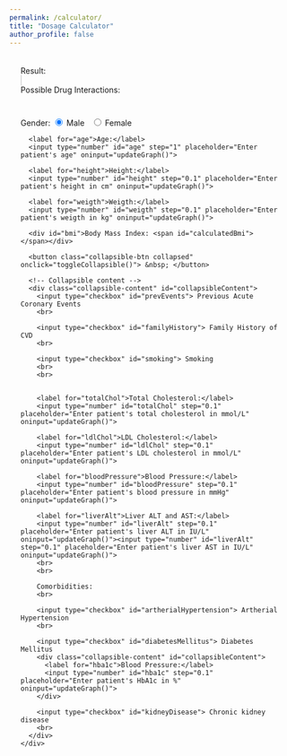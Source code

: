 ```yaml
---
permalink: /calculator/
title: "Dosage Calculator"
author_profile: false
---
```


<body>
  <style>
    /* body {
      font-family: Arial, sans-serif;
      display: flex;
      justify-content: center;
      align-items: center;
      height: 100vh;
      margin: 0;
    } */

    #calculator {
      display: flex;
    }

    #left-section {
      flex: 1;
      padding: 20px;
    }

    #right-section {
      flex: 1;
      padding: 20px;
      font-size: 14px;
    }

    canvas {
      border: 1px solid #ddd;
      width: 100%;
    }

    /* Style for the collapsible content */
    .collapsible-content {
      display: none;
      margin-top: 10px;
    }

    /* Style for the button */
    .collapsible-btn {
      cursor: pointer;
      padding-top: 10px;
      border: none;
      text-align: center;
      outline: none;
      width: 100%;
      position: relative;
      background-color: #fff
    }
    
    /* Style for the button */
    .collapsible-btn:focus {
      outline: none;
    }

    /* Style for the V and > shapes */
    .collapsible-btn::before {
      content: '';
      position: absolute;
      top: 50%;
      left: 50%;
      transform: translate(-50%, -50%);
      width: 0;
      height: 0;
      border-style: solid;
    }

    /* Style for the V shape when collapsed */
    .collapsible-btn.collapsed::before {
      border-width: 5px 5px 0 5px;
      border-color: #000 transparent transparent transparent;
    }

    /* Style for the > shape when opened */
    .collapsible-btn.expanded::before {
      border-width: 5px 5px 5px 5px;
      border-color: transparent transparent #000 transparent;
    }
  </style>
  <div id="calculator">
    <div id="left-section">
      <div id="result">Result: <span id="resultValue"></span></div>
      <canvas id="graphCanvas" width="500" height="500"></canvas>
      <div id="interactions">Possible Drug Interactions: </div>
    </div>
    <div id="right-section">
      <label for="gender">Gender:</label>
      <input type="radio" id="male" name="gender" checked> Male&nbsp;&nbsp;
      <input type="radio" id="female" name="gender"> Female
      
      <label for="age">Age:</label>
      <input type="number" id="age" step="1" placeholder="Enter patient's age" oninput="updateGraph()">

      <label for="height">Height:</label>
      <input type="number" id="height" step="0.1" placeholder="Enter patient's height in cm" oninput="updateGraph()">
      
      <label for="weigth">Weigth:</label>
      <input type="number" id="weigth" step="0.1" placeholder="Enter patient's weigth in kg" oninput="updateGraph()">

      <div id="bmi">Body Mass Index: <span id="calculatedBmi"></span></div>

      <button class="collapsible-btn collapsed" onclick="toggleCollapsible()"> &nbsp; </button>

      <!-- Collapsible content -->
      <div class="collapsible-content" id="collapsibleContent">
        <input type="checkbox" id="prevEvents"> Previous Acute Coronary Events
        <br>

        <input type="checkbox" id="familyHistory"> Family History of CVD
        <br>

        <input type="checkbox" id="smoking"> Smoking
        <br>
        <br>

      
        <label for="totalChol">Total Cholesterol:</label>
        <input type="number" id="totalChol" step="0.1" placeholder="Enter patient's total cholesterol in mmol/L" oninput="updateGraph()">

        <label for="ldlChol">LDL Cholesterol:</label>
        <input type="number" id="ldlChol" step="0.1" placeholder="Enter patient's LDL cholesterol in mmol/L" oninput="updateGraph()">

        <label for="bloodPressure">Blood Pressure:</label>
        <input type="number" id="bloodPressure" step="0.1" placeholder="Enter patient's blood pressure in mmHg" oninput="updateGraph()">

        <label for="liverAlt">Liver ALT and AST:</label>
        <input type="number" id="liverAlt" step="0.1" placeholder="Enter patient's liver ALT in IU/L" oninput="updateGraph()"><input type="number" id="liverAlt" step="0.1" placeholder="Enter patient's liver AST in IU/L" oninput="updateGraph()">
        <br>
        <br>

        Comorbidities:
        <br>

        <input type="checkbox" id="artherialHypertension"> Artherial Hypertension
        <br>

        <input type="checkbox" id="diabetesMellitus"> Diabetes Mellitus
        <div class="collapsible-content" id="collapsibleContent">
          <label for="hba1c">Blood Pressure:</label>
          <input type="number" id="hba1c" step="0.1" placeholder="Enter patient's HbA1c in %" oninput="updateGraph()">
        </div>

        <input type="checkbox" id="kidneyDisease"> Chronic kidney disease
        <br>
      </div>
    </div>
  </div>

  <script>
    function updateGraph() {
      const height = document.getElementById('height').value;
      const weigth = document.getElementById('weigth').value;
      const calculatedBmi = weigth / height / height * 10000;
      document.getElementById('calculatedBmi').innerText = calculatedBmi.toFixed(2);

      const canvas = document.getElementById('graphCanvas');
      const ctx = canvas.getContext('2d');

      // Clear the canvas
      ctx.clearRect(0, 0, canvas.width, canvas.height);

      // Draw gridlines and tick labels
      drawGridlines(ctx, canvas.width, canvas.height);

      // Draw the power function graph
      ctx.beginPath();
      ctx.strokeStyle = 'blue';
      ctx.lineWidth = 2;

      for (let x = 0; x <= 1; x += 0.01) {
        const y = Math.pow(baseValue, powerValue) * Math.pow(x, powerValue);
        document.getElementById('resultValue').innerText = y.toFixed(2);
        ctx.lineTo(scaleX(x), scaleY(y));
      }

      ctx.stroke();

      // Add legend
      // ctx.font = "50px serif";
      ctx.fillStyle = 'blue';
      ctx.fillText('Graph', canvas.width - 90, 20);
      ctx.fillStyle = 'gray';
      ctx.fillText('Gridlines', canvas.width - 90, 45);
    }

    function drawGridlines(ctx, width, height) {
      ctx.strokeStyle = 'rgba(200, 200, 200, 0.5)';
      ctx.lineWidth = 0.5;
      ctx.fillStyle = 'black';
      ctx.font = '20px Arial';

      // Horizontal gridlines
      for (let y = 0; y <= height; y += height / 10) {
        ctx.beginPath();
        ctx.moveTo(0, y);
        ctx.lineTo(width, y);
        ctx.stroke();

        // Tick labels
        const tickLabel = (1 - y / height).toFixed(1);
        ctx.fillText(tickLabel, 5, y - 5);
      }

      // Vertical gridlines
      for (let x = 0; x <= width; x += width / 10) {
        ctx.beginPath();
        ctx.moveTo(x, 0);
        ctx.lineTo(x, height);
        ctx.stroke();

        // Tick labels
        const tickLabel = x / width;
        ctx.fillText(tickLabel.toFixed(1), x + 5, height - 5);
      }
    }

    function scaleX(x) {
      const canvas = document.getElementById('graphCanvas');
      return x * canvas.width;
    }

    function scaleY(y) {
      const canvas = document.getElementById('graphCanvas');
      return canvas.height - y * canvas.height;
    }

    function toggleCollapsible() {
      var content = document.getElementById("collapsibleContent");
      var button = document.querySelector(".collapsible-btn");

      // Toggle the content's visibility
      if (content.style.display === "block") {
        content.style.display = "none";
        button.classList.remove("active", "expanded");
        button.classList.add("collapsed");
      } else {
        content.style.display = "block";
        button.classList.add("active", "expanded");
        button.classList.remove("collapsed");
      }
    }

    function toggleCollapsibleDiabetes() {
      var content = document.getElementById("collapsibleContentDiabetes");
      var button = document.querySelector(".diabetesMellitus");

      // Toggle the content's visibility
      if (content.style.display === "block") {
        content.style.display = "none";
        button.classList.remove("active", "expanded");
        button.classList.add("collapsed");
      } else {
        content.style.display = "block";
        button.classList.add("active", "expanded");
        button.classList.remove("collapsed");
      }
    }
  </script>
</body>

<!-- <style>
  #calculator-container {
    text-align: center;
    margin: 50px;
  }

  h2 {
    color: #333;
  }

  #calculator {
    width: 400px;
    margin: 0 auto;
    background-color: #f5f5f5;
    border-radius: 8px;
    padding: 20px;
    box-shadow: 0 0 10px rgba(0, 0, 0, 0.1);
  }

  #display {
    width: 100%;
    padding: 10px;
    margin-bottom: 10px;
    font-size: 1.5em;
    text-align: right;
  }

  button {
    width: 70px;
    height: 40px;
    font-size: 1em;
    margin: 5px;
    cursor: pointer;
    border: none;
    border-radius: 5px;
    background-color: #4caf50;
    color: #fff;
  }

  button:active {
    background-color: #45a049;
  }
</style>

<div id="calculator-container">
  <div id="calculator">
    <input type="text" id="display" readonly>
    <br>
    <button onclick="clearDisplay()">C</button>
    <button onclick="appendToDisplay('1')">1</button>
    <button onclick="appendToDisplay('2')">2</button>
    <button onclick="appendToDisplay('+')">+</button>
    <br>
    <button onclick="appendToDisplay('3')">3</button>
    <button onclick="appendToDisplay('4')">4</button>
    <button onclick="appendToDisplay('5')">5</button>
    <button onclick="appendToDisplay('-')">-</button>
    <br>
    <button onclick="appendToDisplay('6')">6</button>
    <button onclick="appendToDisplay('7')">7</button>
    <button onclick="appendToDisplay('8')">8</button>
    <button onclick="appendToDisplay('*')">*</button>
    <br>
    <button onclick="appendToDisplay('9')">9</button>
    <button onclick="appendToDisplay('0')">0</button>
    <button onclick="calculate()">=</button>
    <button onclick="appendToDisplay('/')">/</button>
  </div>
</div>

<script>
  let display = document.getElementById('display')
  let currentInput = ''
  let justEvaluated = false

  function appendToDisplay(value) {
    if (justEvaluated && /[0-9]/.test(value)) {
      currentInput = value;
    } else if (!justEvaluated && /[0-9]/.test(value)) {
      currentInput += value;
    } else if (['+', '-', '*', '/'].includes(value)) {
      currentInput += ` ${value} `;
    }
    justEvaluated = false
    display.value = currentInput
  }

  function clearDisplay() {
    currentInput = ''
    justEvaluated = false
    display.value = ''
  }

  function calculate() {
    try {
      display.value = eval(currentInput)
      currentInput = display.value
      justEvaluated = true
    } catch (error) {
      display.value = 'Error'
      currentInput = ''
    }
  }
</script> -->